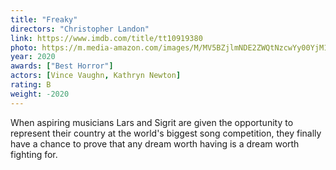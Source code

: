 ```yaml
---
title: "Freaky"
directors: "Christopher Landon"
link: https://www.imdb.com/title/tt10919380
photo: https://m.media-amazon.com/images/M/MV5BZjlmNDE2ZWQtNzcwYy00YjM1LWIzY2YtZjAzNmRmZDI1YWVjXkEyXkFqcGdeQXVyMTA3MDk2NDg2._V1_FMjpg_UX540_.jpg
year: 2020
awards: ["Best Horror"]
actors: [Vince Vaughn, Kathryn Newton]
rating: B
weight: -2020
---
```

When aspiring musicians Lars and Sigrit are given the opportunity to represent their country at the world's biggest song competition, they finally have a chance to prove that any dream worth having is a dream worth fighting for.